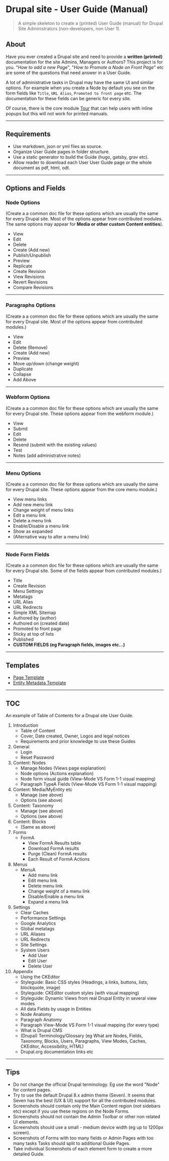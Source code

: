 # Drupal site - User Guide (Manual)
> A simple skeleton to create a (printed) User Guide (manual) for Drupal Site Administrators (non-developers, non User 1). 

## About
Have you ever created a Drupal site and need to provide a **written (printed)** documentation for the site Admins, Managers or Authors? This project is for you. "*How to add a new Page*", "*How to Promote a Node on Front Page*" etc are some of the questions that need answer in a User Guide. 

A lot of administrative tasks in Drupal may have the same UI and similar options. For example when you create a Node by default you see on the form fields like `Title`, `URL Alias`, `Promoted to front page` etc. The documentation for these fields can be generic for every site.

Of course, there is the core module [Tour](https://www.drupal.org/docs/8/core/modules/tour) that can help users with inline popups but this will not work for printed manuals.

---

## Requirements
- Use markdown, json or yml files as source.
- Organize User Guide pages in folder structure.
- Use a static generator to build the Guide (hugo, gatsby, grav etc).
- Allow reader to download each User User Guide page or the whole document as pdf, html, odt.

---

## Options and Fields

### Node Options

(Create a a common doc file for these options which are usually the same for every Drupal site. Most of the options appear from contributed modules. The same options may appear for **Media or other custom Content entities**).

- View
- Edit
- Delete
- Create (Add new)
- Publish/Unpublish
- Preview
- Replicate
- Create Revision
- View Revisions
- Revert Revisions
- Compare Revisions

---

### Paragraphs Options
(Create a a common doc file for these options which are usually the same for every Drupal site. Most of the options appear from contributed modules.)

- View
- Edit
- Delete (Remove)
- Create (Add new)
- Preview
- Move up/down (change weight)
- Duplicate
- Collapse
- Add Above

---

### Webform Options
(Create a a common doc file for these options which are usually the same for every Drupal site. These options appear from the webform module.)

- View
- Submit
- Edit
- Delete
- Resend (submit with the existing values)
- Test
- Notes (add administrative notes)

---

### Menu Options
(Create a a common doc file for these options which are usually the same for every Drupal site. These options appear from the core menu module.)

- View menu links
- Add new menu link
- Change weight of menu links
- Edit a menu link
- Delete a menu link
- Enable/Disable a menu link
- Show as expanded
- (Alternative way to alter a menu link)

---

### Node Form Fields

(Create a a common doc file for these options which are usually the same for every Drupal site. Some of the fields appear from contributed modules.)

- Title
- Create Revision
- Menu Settings
- Metatags
- URL Alias
- URL Redirects
- Simple XML Sitemap
- Authored by (author)
- Authored on (created date)
- Promoted to front page
- Sticky at top of lists
- Published
- **CUSTOM FIELDS (eg Paragraph fields, images etc...)**

---

## Templates
- [Page Template](/templates/page.md)
- [Entity Metadata Template](/templates/entity_metadata.md)

---

## TOC
An example of Table of Contents for a Drupal site User Guide.

1. Introduction
   * Table of Content
   * Cover, Date created, Owner, Logos and legal notices
   * Requirements and prior knowledge to use these Guides
2. General
   * Login
   * Reset Password
3. Content: Nodes
   * Manage Nodes (Views page explanation)
   * Node options (Actions explanation)
   * Node form visual guide (View-Mode VS Form 1-1 visual mapping)
   * Paragraph TypeA Fields (View-Mode VS Form 1-1 visual mapping)
4. Content: Media/MyEntity etc
   * Manage (see above)
   * Options (see above)
5. Content: Taxonomy
   * Manage (see above)
   * Options (see above)
6. Content: Blocks
   * (Same as above)
7. Forms
   * FormA
     * View FormA Results table
     * Download FormA results
     * Purge (Clean) FormA results
     * Each Result of FormA Actions
8. Menus
   * MenuA
     * Add menu link
     * Edit menu link
     * Delete menu link
     * Change weight of a menu link
     * Disable/Enable a menu link
     * Expand a menu link
9. Settings
   * Clear Caches
   * Performance Settings
   * Google Analytics
   * Global metatags
   * URL Aliases
   * URL Redirects
   * Site Settings
   * System Users
     * Add User
     * Edit User
     * Delete User
10. Appendix
    * Using the CKEditor
    * Styleguide: Basic CSS styles (Headings, a links, buttons, lists, blockquote, image)
    * Styleguide: CKEditor custom styles (with visual mapping)
    * Styleguide: Dynamic Views from real Drupal Entity in several view modes
    * All data Fields by usage in Entities
    * Node Anatomy
    * Paragraph Anatomy
    * Paragraph View-Mode VS Form 1-1 visual mapping (for every type)
    * What is Drupal CMS
    * (Drupal) Terminology/Glossary (eg What are Nodes, Fields, Taxonomy, Blocks, Users, Paragraphs, View Modes, Caches, CKEditor, Accessibility, HTML)
    * Drupal.org documentation links etc

---

## Tips
- Do not change the official Drupal terminology. Eg use the word "Node" for content pages.
- Try to use the default Drupal 8.x admin theme (Seven). It seems that Seven has the best (UX & UI) support for all the contributed modules.
- Screenshots should contain only the Main Content region (not sidebars etc) except if you use these regions on the Node Forms.
- Screenshots should not contain the Admin Toolbar or other non related UI elements.
- Screenshots should use a small - medium device width (eg up to 1200px screen).
- Screenshots of Forms with too many fields or Admin Pages with too many tasks Tasks should split to additional Guide Pages.
- Take individual Screenshots of each element form to create a more detailed Guide.
